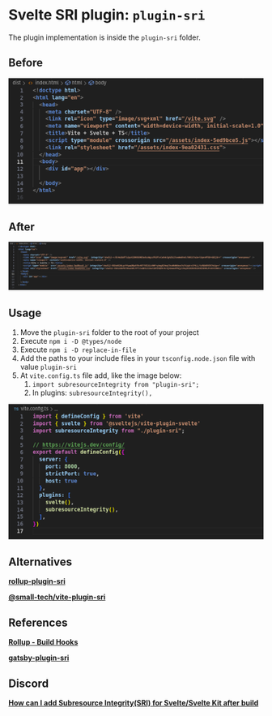 # Svelte SRI plugin: `plugin-sri`

The plugin implementation is inside the `plugin-sri` folder.

## Before
![Before build](<misc/BeforeBuild.png>)


## After
![After build](<misc/AfterBuild.png>)

## Usage

1. Move the `plugin-sri` folder to the root of your project
1. Execute `npm i -D @types/node`
1. Execute `npm i -D replace-in-file`
1. Add the paths to your include files in your `tsconfig.node.json` file with value `plugin-sri`
1. At `vite.config.ts` file add, like the image below:
    1. `import subresourceIntegrity from "plugin-sri";`
    1. In plugins: `subresourceIntegrity(),` 

![Vite config ts](<misc/ViteConfigTs.png>)

## Alternatives

[**rollup-plugin-sri**](https://github.com/JonasKruckenberg/rollup-plugin-sri/tree/master)

[**@small-tech/vite-plugin-sri**](https://github.com/small-tech/vite-plugin-sri)

## References

[**Rollup - Build Hooks**](https://rollupjs.org/plugin-development/#build-hooks)

[**gatsby-plugin-sri**](https://github.com/ovhemert/gatsby-plugin-sri/tree/master)

## Discord

[**How can I add Subresource Integrity(SRI) for Svelte/Svelte Kit after build**](https://discord.com/channels/457912077277855764/1133746772947259502)
